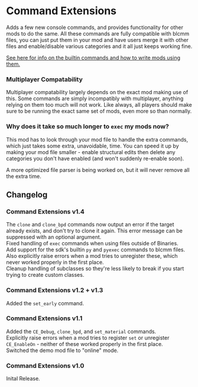 # Command Extensions
Adds a few new console commands, and provides functionality for other mods to do the same. All these
commands are fully compatible with blcmm files, you can just put them in your mod and have users
merge it with other files and enable/disable various categories and it all just keeps working fine.

[See here for info on the builtin commands and how to write mods using them.](Writing-Mods.md)

### Multiplayer Compatability
Multiplayer compatability largely depends on the exact mod making use of this. Some commands are
simply incompatibly with multiplayer, anything relying on them too much will not work. Like always,
all players should make sure to be running the exact same set of mods, even more so than normally.

### Why does it take so much longer to `exec` my mods now?
This mod has to look through your mod file to handle the extra commands, which just takes some
extra, unavoidable, time. You can speed it up by making your mod file smaller - enable structural
edits then delete any categories you don't have enabled (and won't suddenly re-enable soon).

A more optimized file parser is being worked on, but it will never remove all the extra time.

## Changelog

### Command Extensions v1.4
The `clone` and `clone_bpd` commands now output an error if the target already exists, and don't try
to clone it again. This error message can be suppressed with an optional argument.    
Fixed handling of `exec` commands when using files outside of Binaries.    
Add support for the sdk's builtin `py` and `pyexec` commands to blcmm files. Also explicitly raise
errors when a mod tries to unregister these, which never worked properly in the first place.    
Cleanup handling of subclasses so they're less likely to break if you start trying to create custom
classes.

### Command Extensions v1.2 + v1.3
Added the `set_early` command.

### Command Extensions v1.1
Added the `CE_Debug`, `clone_bpd`, and `set_material` commands.    
Explicitly raise errors when a mod tries to register `set` or unregister `CE_EnableOn` - neither of
these worked properly in the first place.    
Switched the demo mod file to "online" mode.

### Command Extensions v1.0
Inital Release.
